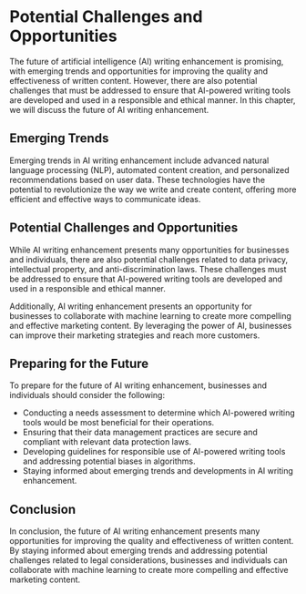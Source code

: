 Potential Challenges and Opportunities
===================================================================================

The future of artificial intelligence (AI) writing enhancement is promising, with emerging trends and opportunities for improving the quality and effectiveness of written content. However, there are also potential challenges that must be addressed to ensure that AI-powered writing tools are developed and used in a responsible and ethical manner. In this chapter, we will discuss the future of AI writing enhancement.

Emerging Trends
---------------

Emerging trends in AI writing enhancement include advanced natural language processing (NLP), automated content creation, and personalized recommendations based on user data. These technologies have the potential to revolutionize the way we write and create content, offering more efficient and effective ways to communicate ideas.

Potential Challenges and Opportunities
--------------------------------------

While AI writing enhancement presents many opportunities for businesses and individuals, there are also potential challenges related to data privacy, intellectual property, and anti-discrimination laws. These challenges must be addressed to ensure that AI-powered writing tools are developed and used in a responsible and ethical manner.

Additionally, AI writing enhancement presents an opportunity for businesses to collaborate with machine learning to create more compelling and effective marketing content. By leveraging the power of AI, businesses can improve their marketing strategies and reach more customers.

Preparing for the Future
------------------------

To prepare for the future of AI writing enhancement, businesses and individuals should consider the following:

* Conducting a needs assessment to determine which AI-powered writing tools would be most beneficial for their operations.
* Ensuring that their data management practices are secure and compliant with relevant data protection laws.
* Developing guidelines for responsible use of AI-powered writing tools and addressing potential biases in algorithms.
* Staying informed about emerging trends and developments in AI writing enhancement.

Conclusion
----------

In conclusion, the future of AI writing enhancement presents many opportunities for improving the quality and effectiveness of written content. By staying informed about emerging trends and addressing potential challenges related to legal considerations, businesses and individuals can collaborate with machine learning to create more compelling and effective marketing content.
